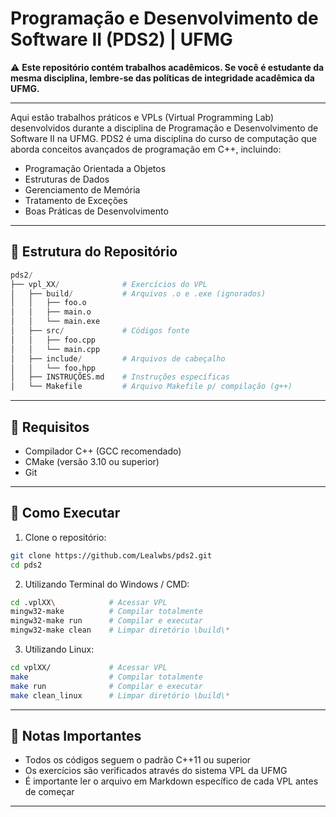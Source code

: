 # Programação e Desenvolvimento de Software II (PDS2) | UFMG

⚠️ **Este repositório contém trabalhos acadêmicos. Se você é estudante da mesma disciplina, lembre-se das políticas de integridade acadêmica da UFMG.**

---

Aqui estão trabalhos práticos e VPLs (Virtual Programming Lab) desenvolvidos durante a disciplina de Programação e Desenvolvimento de Software II na UFMG. PDS2 é uma disciplina do curso de computação que aborda conceitos avançados de programação em C++, incluindo:

- Programação Orientada a Objetos
- Estruturas de Dados
- Gerenciamento de Memória
- Tratamento de Exceções
- Boas Práticas de Desenvolvimento

---

## 📁 Estrutura do Repositório

```python
pds2/
├── vpl_XX/              # Exercícios do VPL
│   ├── build/           # Arquivos .o e .exe (ignorados)
│   │   ├── foo.o      
│   │   ├── main.o      
│   │   └── main.exe 
│   ├── src/             # Códigos fonte
│   │   ├── foo.cpp      
│   │   └── main.cpp     
│   ├── include/         # Arquivos de cabeçalho
│   │   └── foo.hpp     
│   ├── INSTRUÇÕES.md    # Instruções específicas
│   └── Makefile         # Arquivo Makefile p/ compilação (g++)
```

---

## 🔧 Requisitos

- Compilador C++ (GCC recomendado)
- CMake (versão 3.10 ou superior)
- Git

---

## 🚀 Como Executar

1. Clone o repositório:
```bash
git clone https://github.com/Lealwbs/pds2.git
cd pds2
```

2. Utilizando Terminal do Windows / CMD:
```bash
cd .vplXX\            # Acessar VPL
mingw32-make          # Compilar totalmente
mingw32-make run      # Compilar e executar
mingw32-make clean    # Limpar diretório \build\*
```

3. Utilizando Linux:
```bash
cd vplXX/             # Acessar VPL
make                  # Compilar totalmente
make run              # Compilar e executar
make clean_linux      # Limpar diretório \build\*
```

---

## 📝 Notas Importantes

- Todos os códigos seguem o padrão C++11 ou superior
- Os exercícios são verificados através do sistema VPL da UFMG
- É importante ler o arquivo em Markdown específico de cada VPL antes de começar

---